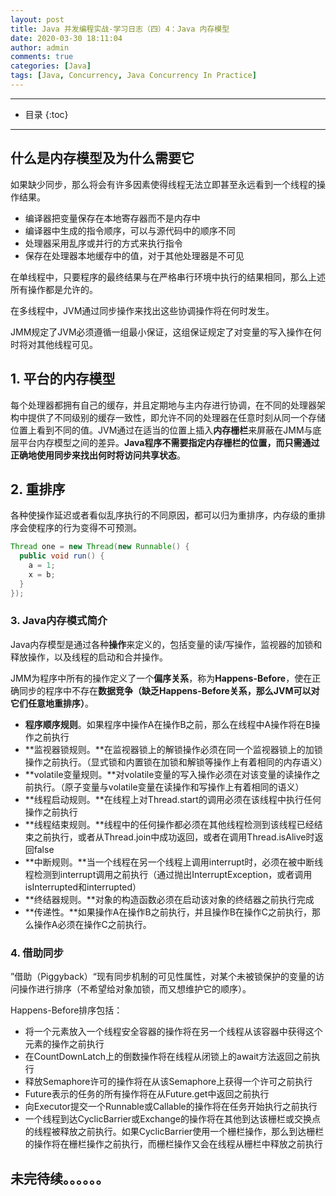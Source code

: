 ```yaml
---
layout: post
title: Java 并发编程实战-学习日志（四）4：Java 内存模型
date: 2020-03-30 18:11:04
author: admin
comments: true
categories: [Java]
tags: [Java, Concurrency, Java Concurrency In Practice]
---
```



<!-- more -->

---

* 目录
{:toc}
---

## 什么是内存模型及为什么需要它

如果缺少同步，那么将会有许多因素使得线程无法立即甚至永远看到一个线程的操作结果。

- 编译器把变量保存在本地寄存器而不是内存中
- 编译器中生成的指令顺序，可以与源代码中的顺序不同
- 处理器采用乱序或并行的方式来执行指令
- 保存在处理器本地缓存中的值，对于其他处理器是不可见

在单线程中，只要程序的最终结果与在严格串行环境中执行的结果相同，那么上述所有操作都是允许的。

在多线程中，JVM通过同步操作来找出这些协调操作将在何时发生。

JMM规定了JVM必须遵循一组最小保证，这组保证规定了对变量的写入操作在何时将对其他线程可见。



## 1. 平台的内存模型

每个处理器都拥有自己的缓存，并且定期地与主内存进行协调，在不同的处理器架构中提供了不同级别的缓存一致性，即允许不同的处理器在任意时刻从同一个存储位置上看到不同的值。JVM通过在适当的位置上插入**内存栅栏**来屏蔽在JMM与底层平台内存模型之间的差异。**Java程序不需要指定内存栅栏的位置，而只需通过正确地使用同步来找出何时将访问共享状态**。

## 2. 重排序

各种使操作延迟或者看似乱序执行的不同原因，都可以归为重排序，内存级的重排序会使程序的行为变得不可预测。

```java
Thread one = new Thread(new Runnable() {
  public void run() {
    a = 1;
    x = b;
  }
});
```

### 3. Java内存模式简介

Java内存模型是通过各种**操作**来定义的，包括变量的读/写操作，监视器的加锁和释放操作，以及线程的启动和合并操作。

JMM为程序中所有的操作定义了一个**偏序关系**，称为**Happens-Before**，使在正确同步的程序中不存在**数据竞争（缺乏Happens-Before关系，那么JVM可以对它们任意地重排序）**。

- **程序顺序规则**。如果程序中操作A在操作B之前，那么在线程中A操作将在B操作之前执行
- **监视器锁规则。**在监视器锁上的解锁操作必须在同一个监视器锁上的加锁操作之前执行。（显式锁和内置锁在加锁和解锁等操作上有着相同的内存语义） 
- **volatile变量规则。**对volatile变量的写入操作必须在对该变量的读操作之前执行。（原子变量与volatile变量在读操作和写操作上有着相同的语义） 
- **线程启动规则。**在线程上对Thread.start的调用必须在该线程中执行任何操作之前执行
- **线程结束规则。**线程中的任何操作都必须在其他线程检测到该线程已经结束之前执行，或者从Thread.join中成功返回，或者在调用Thread.isAlive时返回false
- **中断规则。**当一个线程在另一个线程上调用interrupt时，必须在被中断线程检测到interrupt调用之前执行（通过抛出InterruptException，或者调用isInterrupted和interrupted）
- **终结器规则。**对象的构造函数必须在启动该对象的终结器之前执行完成
- **传递性。**如果操作A在操作B之前执行，并且操作B在操作C之前执行，那么操作A必须在操作C之前执行。

### 4. 借助同步

”借助（Piggyback）“现有同步机制的可见性属性，对某个未被锁保护的变量的访问操作进行排序（不希望给对象加锁，而又想维护它的顺序）。

Happens-Before排序包括：

- 将一个元素放入一个线程安全容器的操作将在另一个线程从该容器中获得这个元素的操作之前执行
- 在CountDownLatch上的倒数操作将在线程从闭锁上的await方法返回之前执行
- 释放Semaphore许可的操作将在从该Semaphore上获得一个许可之前执行
- Future表示的任务的所有操作将在从Future.get中返回之前执行
- 向Executor提交一个Runnable或Callable的操作将在任务开始执行之前执行
- 一个线程到达CyclicBarrier或Exchange的操作将在其他到达该栅栏或交换点的线程被释放之前执行。如果CyclicBarrier使用一个栅栏操作，那么到达栅栏的操作将在栅栏操作之前执行，而栅栏操作又会在线程从栅栏中释放之前执行



## 未完待续。。。。。。
